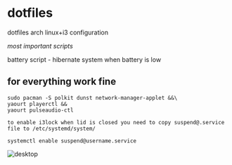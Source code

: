 # dotfiles
dotfiles arch linux+i3 configuration

*most important scripts*

battery script - hibernate system when battery is low

for everything work fine 
----------


    sudo pacman -S polkit dunst network-manager-applet &&\
    yaourt playerctl &&
    yaourt pulseaudio-ctl
	
	to enable i3lock when lid is closed you need to copy suspend@.service file to /etc/systemd/system/
	
	systemctl enable suspend@username.service
![desktop](http://i.imgur.com/fOWoVzT.png)
